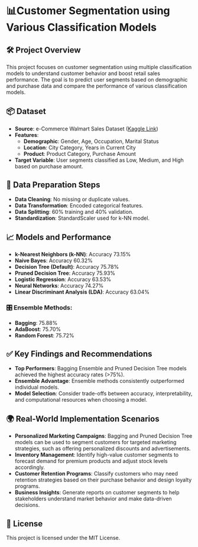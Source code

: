 # 📊Customer Segmentation using Various Classification Models

## 🛠️ Project Overview

This project focuses on customer segmentation using multiple classification models to understand customer behavior and boost retail sales performance. The goal is to predict user segments based on demographic and purchase data and compare the performance of various classification models.

## 📦 Dataset

- **Source**: e-Commerce Walmart Sales Dataset ([Kaggle Link](https://www.kaggle.com/datasets/devarajv88/walmart-sales-dataset))
- **Features**:
  - **Demographic**: Gender, Age, Occupation, Marital Status
  - **Location**: City Category, Years in Current City
  - **Product**: Product Category, Purchase Amount
- **Target Variable**: User segments classified as Low, Medium, and High based on purchase amount.

## 🧹 Data Preparation Steps

- **Data Cleaning**: No missing or duplicate values.
- **Data Transformation**: Encoded categorical features.
- **Data Splitting**: 60% training and 40% validation.
- **Standardization**: StandardScaler used for k-NN model.

## 📈 Models and Performance

- **k-Nearest Neighbors (k-NN)**: Accuracy 73.15%
- **Naive Bayes**: Accuracy 60.32%
- **Decision Tree (Default)**: Accuracy 75.78%
- **Pruned Decision Tree**: Accuracy 75.93%
- **Logistic Regression**: Accuracy 63.53%
- **Neural Networks**: Accuracy 74.27%
- **Linear Discriminant Analysis (LDA)**: Accuracy 63.04%

### 🎛️ Ensemble Methods:
- **Bagging**: 75.88%
- **AdaBoost**: 75.70%
- **Random Forest**: 75.72%

## ✅ Key Findings and Recommendations

- **Top Performers**: Bagging Ensemble and Pruned Decision Tree models achieved the highest accuracy rates (>75%).
- **Ensemble Advantage**: Ensemble methods consistently outperformed individual models.
- **Model Selection**: Consider trade-offs between accuracy, interpretability, and computational resources when choosing a model.

## 🌍 Real-World Implementation Scenarios

- **Personalized Marketing Campaigns**: Bagging and Pruned Decision Tree models can be used to segment customers for targeted marketing strategies, such as offering personalized discounts and advertisements.
- **Inventory Management**: Identify high-value customer segments to forecast demand for premium products and adjust stock levels accordingly.
- **Customer Retention Programs**: Classify customers who may need retention strategies based on their purchase behavior and design loyalty programs.
- **Business Insights**: Generate reports on customer segments to help stakeholders understand market behavior and make data-driven decisions.

## 📜 License

This project is licensed under the MIT License.
